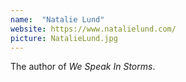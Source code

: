 ```yaml
---
name:  "Natalie Lund"
website: https://www.natalielund.com/
picture: NatalieLund.jpg
---
```

The author of *We Speak In Storms*.
